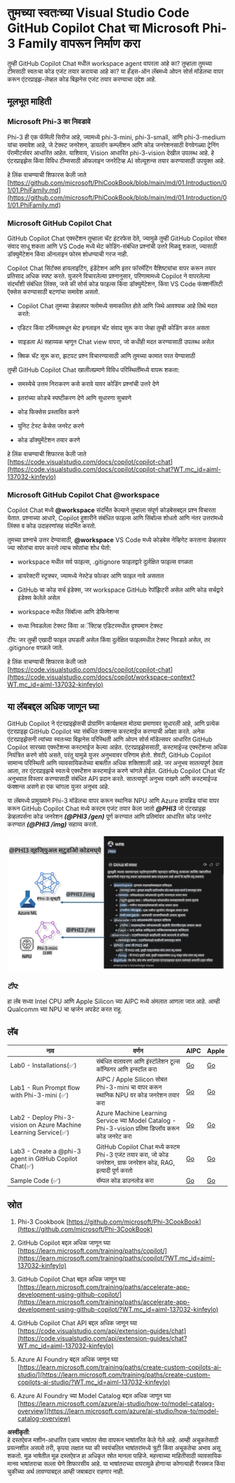# **तुमच्या स्वतःच्या Visual Studio Code GitHub Copilot Chat चा Microsoft Phi-3 Family वापरून निर्माण करा**

तुम्ही GitHub Copilot Chat मधील workspace agent वापरला आहे का? तुम्हाला तुमच्या टीमसाठी स्वतःचा कोड एजंट तयार करायचा आहे का? या हँड्स-ऑन लॅबमध्ये ओपन सोर्स मॉडेलचा वापर करून एंटरप्राइझ-लेव्हल कोड बिझनेस एजंट तयार करण्याचा उद्देश आहे.

## **मूलभूत माहिती**

### **Microsoft Phi-3 का निवडावे**

Phi-3 ही एक फॅमिली सिरीज आहे, ज्यामध्ये phi-3-mini, phi-3-small, आणि phi-3-medium यांचा समावेश आहे, जे टेक्स्ट जनरेशन, डायलॉग कम्प्लीशन आणि कोड जनरेशनसाठी वेगवेगळ्या ट्रेनिंग पॅरामीटर्सवर आधारित आहेत. याशिवाय, Vision आधारित phi-3-vision देखील उपलब्ध आहे. हे एंटरप्राइझेस किंवा विविध टीम्ससाठी ऑफलाइन जनरेटिव्ह AI सोल्यूशन्स तयार करण्यासाठी उपयुक्त आहे.

हे लिंक वाचण्याची शिफारस केली जाते [https://github.com/microsoft/PhiCookBook/blob/main/md/01.Introduction/01/01.PhiFamily.md](https://github.com/microsoft/PhiCookBook/blob/main/md/01.Introduction/01/01.PhiFamily.md)

### **Microsoft GitHub Copilot Chat**

GitHub Copilot Chat एक्स्टेंशन तुम्हाला चॅट इंटरफेस देते, ज्यामुळे तुम्ही GitHub Copilot सोबत संवाद साधू शकता आणि VS Code मध्ये थेट कोडिंग-संबंधित प्रश्नांची उत्तरे मिळवू शकता, ज्यासाठी डॉक्युमेंटेशन किंवा ऑनलाइन फोरम शोधण्याची गरज नाही.

Copilot Chat सिंटॅक्स हायलाइटिंग, इंडेंटेशन आणि इतर फॉरमॅटिंग वैशिष्ट्यांचा वापर करून तयार प्रतिसाद अधिक स्पष्ट करते. युजरने विचारलेल्या प्रश्नानुसार, परिणामामध्ये Copilot ने वापरलेल्या संदर्भांशी संबंधित लिंक्स, जसे की सोर्स कोड फाइल्स किंवा डॉक्युमेंटेशन, किंवा VS Code फंक्शनॅलिटी ऍक्सेस करण्यासाठी बटणांचा समावेश असतो.

- Copilot Chat तुमच्या डेव्हलपर फ्लोमध्ये समाकलित होते आणि जिथे आवश्यक आहे तिथे मदत करते:

- एडिटर किंवा टर्मिनलमधून थेट इनलाइन चॅट संवाद सुरू करा जेव्हा तुम्ही कोडिंग करत असता

- साइडला AI सहाय्यक म्हणून Chat view वापरा, जो कधीही मदत करण्यासाठी उपलब्ध असेल

- क्विक चॅट सुरू करा, झटपट प्रश्न विचारण्यासाठी आणि तुमच्या कामात परत येण्यासाठी

तुम्ही GitHub Copilot Chat खालीलप्रमाणे विविध परिस्थितींमध्ये वापरू शकता:

- समस्येचे उत्तम निराकरण कसे करावे यावर कोडिंग प्रश्नांची उत्तरे देणे

- इतरांच्या कोडचे स्पष्टीकरण देणे आणि सुधारणा सुचवणे

- कोड फिक्सेस प्रस्तावित करणे

- युनिट टेस्ट केसेस जनरेट करणे

- कोड डॉक्युमेंटेशन तयार करणे

हे लिंक वाचण्याची शिफारस केली जाते [https://code.visualstudio.com/docs/copilot/copilot-chat](https://code.visualstudio.com/docs/copilot/copilot-chat?WT.mc_id=aiml-137032-kinfeylo)

### **Microsoft GitHub Copilot Chat @workspace**

Copilot Chat मध्ये **@workspace** संदर्भित केल्याने तुम्हाला संपूर्ण कोडबेसबद्दल प्रश्न विचारता येतात. प्रश्नाच्या आधारे, Copilot हुशारीने संबंधित फाइल्स आणि सिंबॉल्स शोधतो आणि नंतर उत्तरांमध्ये लिंक्स व कोड उदाहरणांसह संदर्भित करतो.

तुमच्या प्रश्नाचे उत्तर देण्यासाठी, **@workspace** VS Code मध्ये कोडबेस नेव्हिगेट करताना डेव्हलपर ज्या स्रोतांचा वापर करतो त्याच स्रोतांचा शोध घेतो:

- workspace मधील सर्व फाइल्स, .gitignore फाइलद्वारे दुर्लक्षित फाइल्स वगळता

- डायरेक्टरी स्ट्रक्चर, ज्यामध्ये नेस्टेड फोल्डर आणि फाइल नावे असतात

- GitHub चा कोड सर्च इंडेक्स, जर workspace GitHub रेपॉझिटरी असेल आणि कोड सर्चद्वारे इंडेक्स केलेले असेल

- workspace मधील सिंबॉल्स आणि डेफिनेशन्स

- सध्या निवडलेला टेक्स्ट किंवा अॅक्टिव्ह एडिटरमधील दृश्यमान टेक्स्ट

टीप: जर तुम्ही एखादी फाइल उघडली असेल किंवा दुर्लक्षित फाइलमधील टेक्स्ट निवडले असेल, तर .gitignore वगळले जाते.

हे लिंक वाचण्याची शिफारस केली जाते [https://code.visualstudio.com/docs/copilot/copilot-chat](https://code.visualstudio.com/docs/copilot/workspace-context?WT.mc_id=aiml-137032-kinfeylo)

## **या लॅबबद्दल अधिक जाणून घ्या**

GitHub Copilot ने एंटरप्राइझेसची प्रोग्रामिंग कार्यक्षमता मोठ्या प्रमाणावर सुधारली आहे, आणि प्रत्येक एंटरप्राइझ GitHub Copilot च्या संबंधित फंक्शन्स कस्टमाईज करण्याची अपेक्षा करते. अनेक एंटरप्राइझेसनी त्यांच्या स्वतःच्या बिझनेस परिस्थिती आणि ओपन सोर्स मॉडेल्सवर आधारित GitHub Copilot सारख्या एक्स्टेंशन्स कस्टमाईज केल्या आहेत. एंटरप्राइझेससाठी, कस्टमाईज्ड एक्स्टेंशन्स अधिक नियंत्रित करणे सोपे असते, परंतु यामुळे युजर अनुभवावर परिणाम होतो. शेवटी, GitHub Copilot सामान्य परिस्थिती आणि व्यावसायिकतेच्या बाबतीत अधिक शक्तिशाली आहे. जर अनुभव सातत्यपूर्ण ठेवता आला, तर एंटरप्राइझचे स्वतःचे एक्स्टेंशन कस्टमाईज करणे चांगले होईल. GitHub Copilot Chat चॅट अनुभवात विस्तार करण्यासाठी संबंधित API प्रदान करते. सातत्यपूर्ण अनुभव राखणे आणि कस्टमाईज्ड फंक्शन्स असणे हा एक चांगला युजर अनुभव आहे.

या लॅबमध्ये प्रामुख्याने Phi-3 मॉडेलचा वापर करून स्थानिक NPU आणि Azure हायब्रिड यांचा वापर करून GitHub Copilot Chat मध्ये कस्टम एजंट तयार केला जातो ***@PHI3*** जो एंटरप्राइझ डेव्हलपर्सना कोड जनरेशन ***(@PHI3 /gen)*** पूर्ण करण्यात आणि प्रतिमांवर आधारित कोड जनरेट करण्यात ***(@PHI3 /img)*** सहाय्य करतो.

![PHI3](../../../../../../../translated_images/cover.410a18b85555fad4ca8bfb8f0b1776a96ae7f8eae1132b8f0c09d4b92b8e3365.mr.png)

### ***टीप:***

हा लॅब सध्या Intel CPU आणि Apple Silicon च्या AIPC मध्ये अंमलात आणला जात आहे. आम्ही Qualcomm च्या NPU चा व्हर्जन अपडेट करत राहू.

## **लॅब**

| नाव | वर्णन | AIPC | Apple |
| ------------ | ----------- | -------- |-------- |
| Lab0 - Installations(✅) | संबंधित वातावरण आणि इंस्टॉलेशन टूल्स कॉन्फिगर आणि इन्स्टॉल करा | [Go](./HOL/AIPC/01.Installations.md) |[Go](./HOL/Apple/01.Installations.md) |
| Lab1 - Run Prompt flow with Phi-3-mini (✅) | AIPC / Apple Silicon सोबत Phi-3-mini चा वापर करून स्थानिक NPU वर कोड जनरेशन तयार करा | [Go](./HOL/AIPC/02.PromptflowWithNPU.md) |  [Go](./HOL/Apple/02.PromptflowWithMLX.md) |
| Lab2 - Deploy Phi-3-vision on Azure Machine Learning Service(✅) | Azure Machine Learning Service च्या Model Catalog - Phi-3-vision प्रतिमा डिप्लॉय करून कोड जनरेट करा | [Go](./HOL/AIPC/03.DeployPhi3VisionOnAzure.md) |[Go](./HOL/Apple/03.DeployPhi3VisionOnAzure.md) |
| Lab3 - Create a @phi-3 agent in GitHub Copilot Chat(✅)  | GitHub Copilot Chat मध्ये कस्टम Phi-3 एजंट तयार करा, जो कोड जनरेशन, ग्राफ जनरेशन कोड, RAG, इत्यादी पूर्ण करतो | [Go](./HOL/AIPC/04.CreatePhi3AgentInVSCode.md) | [Go](./HOL/Apple/04.CreatePhi3AgentInVSCode.md) |
| Sample Code (✅)  | सॅम्पल कोड डाउनलोड करा | [Go](../../../../../../../code/07.Lab/01/AIPC) | [Go](../../../../../../../code/07.Lab/01/Apple) |

## **स्रोत**

1. Phi-3 Cookbook [https://github.com/microsoft/Phi-3CookBook](https://github.com/microsoft/Phi-3CookBook)

2. GitHub Copilot बद्दल अधिक जाणून घ्या [https://learn.microsoft.com/training/paths/copilot/](https://learn.microsoft.com/training/paths/copilot/?WT.mc_id=aiml-137032-kinfeylo)

3. GitHub Copilot Chat बद्दल अधिक जाणून घ्या [https://learn.microsoft.com/training/paths/accelerate-app-development-using-github-copilot/](https://learn.microsoft.com/training/paths/accelerate-app-development-using-github-copilot/?WT.mc_id=aiml-137032-kinfeylo)

4. GitHub Copilot Chat API बद्दल अधिक जाणून घ्या [https://code.visualstudio.com/api/extension-guides/chat](https://code.visualstudio.com/api/extension-guides/chat?WT.mc_id=aiml-137032-kinfeylo)

5. Azure AI Foundry बद्दल अधिक जाणून घ्या [https://learn.microsoft.com/training/paths/create-custom-copilots-ai-studio/](https://learn.microsoft.com/training/paths/create-custom-copilots-ai-studio/?WT.mc_id=aiml-137032-kinfeylo)

6. Azure AI Foundry च्या Model Catalog बद्दल अधिक जाणून घ्या [https://learn.microsoft.com/azure/ai-studio/how-to/model-catalog-overview](https://learn.microsoft.com/azure/ai-studio/how-to/model-catalog-overview)

**अस्वीकृती**:  
हे दस्तऐवज मशीन-आधारित एआय भाषांतर सेवा वापरून भाषांतरित केले गेले आहे. आम्ही अचूकतेसाठी प्रयत्नशील असलो तरी, कृपया लक्षात घ्या की स्वयंचलित भाषांतरांमध्ये त्रुटी किंवा अचूकतेचा अभाव असू शकतो. मूळ भाषेतील मूळ दस्तऐवज हा अधिकृत स्रोत मानला पाहिजे. महत्त्वाच्या माहितीसाठी व्यावसायिक मानव भाषांतराचा सल्ला घेणे शिफारसीय आहे. या भाषांतराच्या वापरामुळे होणाऱ्या कोणत्याही गैरसमज किंवा चुकीच्या अर्थ लावण्याबद्दल आम्ही जबाबदार राहणार नाही.